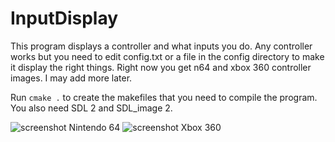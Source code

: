 InputDisplay
============

This program displays a controller and what inputs you do.  Any
controller works but you need to edit config.txt or a file in the
config directory to make it display the right things.  Right now you
get n64 and xbox 360 controller images.  I may add more later.

Run `cmake .` to create the makefiles that you need to compile the
program.  You also need SDL 2 and SDL_image 2.

![screenshot Nintendo 64](https://i.imgur.com/VWgd9ip.png)
![screenshot Xbox 360](https://i.imgur.com/0d1oc5a.png)
